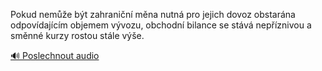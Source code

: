 
Pokud nemůže být zahraniční měna nutná pro jejich dovoz obstarána odpovídajícím objemem vývozu, obchodní bilance se stává nepříznivou a směnné kurzy rostou stále výše.

[🔊 Poslechnout audio](/data/7-paragraphs/audio/chapter_83/para_005-Pokud-neme-bt-zahranin-mna-nutn-pro-jejich.mp3)
